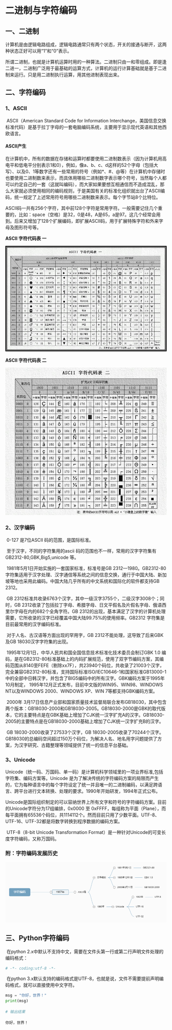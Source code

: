 # 二进制与字符编码



## 一、二进制

​	计算机是由逻辑电路组成，逻辑电路通常只有两个状态，开关的接通与断开，这两种状态正好可以用“1”和“0”表示。

​	所谓二进制，也就是计算机运算时用的一种算法。二进制只由一和零组成。即是逢二进一，二进制广泛用于最基础的运算方式，计算机的运行计算基础就是基于二进制来运行。只是用二进制执行运算，用其他进制表现出来。



## 二、字符编码

### 1、ASCII

​	ASCII（American Standard Code for Information Interchange，美国信息交换标准代码）是基于拉丁字母的一套电脑编码系统，主要用于显示现代英语和其他西欧语言。

#### 	ASCII产生

​	在计算机中，所有的数据在存储和运算时都要使用二进制数表示（因为计算机用高电平和低电平分别表示1和0），例如，像a、b、c、d这样的52个字母（包括大写）、以及0、1等数字还有一些常用的符号（例如*、#、@等）在计算机中存储时也要使用二进制数来表示，而具体用哪些二进制数字表示哪个符号，当然每个人都可以约定自己的一套（这就叫编码），而大家如果要想互相通信而不造成混乱，那么大家就必须使用相同的编码规则，于是美国有关的标准化组织就出台了ASCII编码，统一规定了上述常用符号用哪些二进制数来表示。每个字节站8个比特位。

​	ASCII码一共有256个字符，其中前128个字符是常用字符。一般需要记住几个重要的，比如：space（空格）是32，0是48，A是65，a是97。这几个经常会用到。后来又增加了128个扩展编码，即扩展ASCII码，用于扩展特殊字符和外来字母及图形符号等。

**ASCII 字符代码表 一**

![ASCII码 表 - 1](./images/ascii-1.jpg)



**ASCII 字符代码表 二**

![ASCII 字符编码表 二](./images/ascii-2.jpg)



### 2、汉字编码

​	0-127 是7位ASCII 码的范围，是国际标准。

​	至于汉字，不同的字符集用的ascii 码的范围也不一样，常用的汉字字符集有GB2312-80,GBK,Big5,unicode 等。

​	1981年5月1日开始实施的一套国家标准，标准号是GB 2312—1980。GB2312-80字符集适用于汉字处理、汉字通信等系统之间的信息交换，通行于中国大陆、新加坡等地也采用此编码。中国大陆几乎所有的中文系统和国际化的软件都支持GB 2312。

​	GB 2312标准共收录6763个汉字，其中一级汉字3755个，二级汉字3008个；同时，GB 2312收录了包括拉丁字母、希腊字母、日文平假名及片假名字母、俄语西里尔字母在内的682个全角字符。GB 2312的出现，基本满足了汉字的计算机处理需要，它所收录的汉字已经覆盖中国大陆99.75%的使用频率。GB2312 字符集是目前最常用的汉字编码标准。

​	对于人名、古汉语等方面出现的罕用字，GB 2312不能处理，这导致了后来GBK及GB 18030汉字字符集的出现。

​	1995年12月1日，中华人民共和国全国信息技术标准化技术委员会制订GBK 1.0 编码，是在GB2312-80标准基础上的内码扩展规范，使用了双字节编码方案，其编码范围从8140至FEFE（剔除xx7F），共23940个码位，共收录了21003个汉字，完全兼容GB2312-80标准，支持国际标准ISO/IEC10646-1和国家标准GB13000-1中的全部中日韩汉字，并包含了BIG5编码中的所有汉字。GBK编码方案于1995年10月制定， 1995年12月正式发布，目前中文版的WIN95、WIN98、WINDOWS NT以及WINDOWS 2000、WINDOWS XP、WIN 7等都支持GBK编码方案。

​	2000年 3月17日信息产业部和国家质量技术监督局联合发布GB18030，其中包含两个版本：GB18030-2000和GB18030-2005。GB18030-2000是GBK的取代版本，它的主要特点是在GBK基础上增加了CJK统一汉字扩充A的汉字。GB18030-2005的主要特点是在GB18030-2000基础上增加了CJK统一汉字扩充B的汉字。

​	GB 18030-2000收录了27533个汉字，GB 18030-2005收录了70244个汉字。GB18030的总编码空间超过150万个码位，为解决人名、地名用字问题提供了方案，为汉字研究、古籍整理等领域提供了统一的信息平台基础。



### 3、Unicode

​	Unicode（统一码、万国码、单一码）是计算机科学领域里的一项业界标准,包括字符集、编码方案等。Unicode 是为了解决传统的字符编码方案的局限而产生的，它为每种语言中的每个字符设定了统一并且唯一的二进制编码，以满足跨语言、跨平台进行文本转换、处理的要求。1990年开始研发，1994年正式公布。

​	Unicode是国际组织制定的可以容纳世界上所有文字和符号的字符编码方案。目前的Unicode字符分为17组编排，0x0000 至 0xFFFF，每组称为平面（Plane），而每平面拥有65536个码位，共1114112个。然而目前只用了少数平面。UTF-8、UTF-16、UTF-32都是将数字转换到程序数据的编码方案。

​	UTF-8（8-bit Unicode Transformation Format）是一种针对Unicode的可变长度字符编码，又称万国码。



### 附：字符编码发展历史

![字符编码](./images/字符编码.png)



## 三、Python字符编码

​	在python 2.x中默认不支持中文，需要在文件头第一行或第二行声明文件处理的编码格式：

```python
# -*- coding:utf-8 -*-
```

​	在python 3.x默认支持的编码格式是UTF-8，也就是说，文件不需要提前声明编码格式，就可以直接使用中文字符。

```python
msg = "你好，世界！"
print(msg)

# 输出结果

你好，世界！
```

